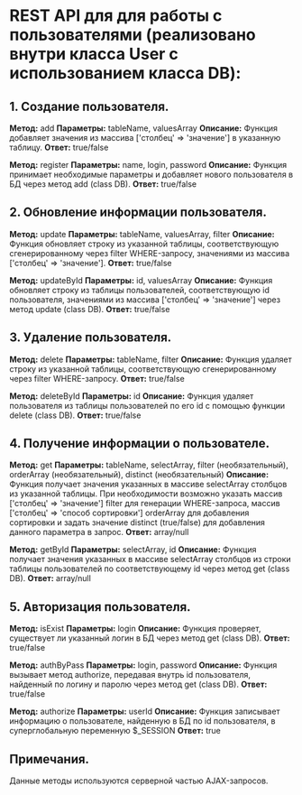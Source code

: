 # REST API для для работы с пользователями (реализовано внутри класса User с использованием класса DB):

## 1. Создание пользователя.
**Метод:** add
**Параметры:** tableName, valuesArray
**Описание:** Функция добавляет значения из массива ['столбец' => 'значение'] в указанную таблицу.
**Ответ:** true/false

**Метод:** register
**Параметры:** name, login, password
**Описание:** Функция принимает необходимые параметры и добавляет нового пользователя в БД через метод add (class DB).
**Ответ:** true/false

## 2. Обновление информации пользователя.
**Метод:** update
**Параметры:** tableName, valuesArray, filter
**Описание:** Функция обновляет строку из указанной таблицы, соответствующую сгенерированному через filter WHERE-запросу, значениями из массива ['столбец' => 'значение'].
**Ответ:** true/false

**Метод:** updateById
**Параметры:** id, valuesArray
**Описание:** Функция обновляет строку из таблицы пользователей, соответствующую id пользователя, значениями из массива ['столбец' => 'значение'] через метод update (class DB).
**Ответ:** true/false

## 3. Удаление пользователя.
**Метод:** delete
**Параметры:** tableName, filter
**Описание:** Функция удаляет строку из указанной таблицы, соответствующую сгенерированному через filter WHERE-запросу.
**Ответ:** true/false

**Метод:** deleteById
**Параметры:** id
**Описание:** Функция удаляет пользователя из таблицы пользователей по его id с помощью функции delete (class DB).
**Ответ:** true/false

## 4. Получение информации о пользователе.
**Метод:** get
**Параметры:** tableName, selectArray, filter (необязательный), orderArray (необязательный), distinct (необязательный)
**Описание:** Функция получает значения указанных в массиве selectArray столбцов из указанной таблицы. При необходимости возможно указать массив ['столбец' => 'значение'] filter для генерации WHERE-запроса, массив ['столбец' => 'способ сортировки'] orderArray для добавления сортировки и задать значение distinct (true/false) для добавления данного параметра в запрос.
**Ответ:** array/null

**Метод:** getById
**Параметры:** selectArray, id
**Описание:** Функция получает значения указанных в массиве selectArray столбцов из строки таблицы пользователей по соответствующему id через метод get (class DB).
**Ответ:** array/null

## 5. Авторизация пользователя.
**Метод:** isExist
**Параметры:** login
**Описание:** Функция проверяет, существует ли указанный логин в БД через метод get (class DB).
**Ответ:** true/false

**Метод:** authByPass
**Параметры:** login, password
**Описание:** Функция вызывает метод authorize, передавая внутрь id пользователя, найденный по логину и паролю через метод get (class DB).
**Ответ:** true/false

**Метод:** authorize
**Параметры:** userId
**Описание:** Функция записывает информацию о пользователе, найденную в БД по id пользователя, в суперглобальную переменную $_SESSION
**Ответ:** true

## Примечания.
Данные методы используются серверной частью AJAX-запросов.
